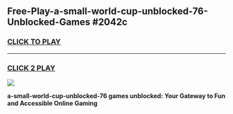 
## Free-Play-a-small-world-cup-unblocked-76-Unblocked-Games #2042c
<h3>
<a href="https://news.freeplayer.one?title=a-small-world-cup-unblocked-76&ref=8M">CLICK TO PLAY</a></h3>
<hr>

<h3>
<a href="https://news.freeplayer.one?title=a-small-world-cup-unblocked-76&ref=8M">CLICK 2 PLAY</a>
  
</h3>

<a href="https://news.freeplayer.one?title=a-small-world-cup-unblocked-76&ref=8M"><img src="https://clearcache.store/games.png"></a>


**a-small-world-cup-unblocked-76 games unblocked: Your Gateway to Fun and Accessible Online Gaming**

